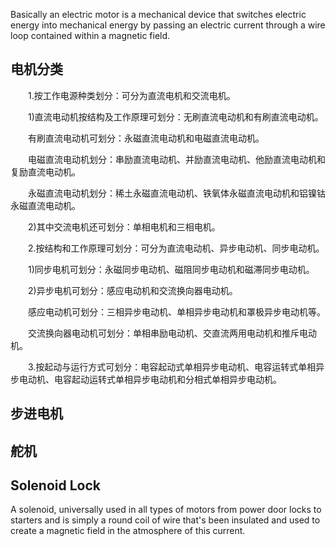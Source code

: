 Basically an electric motor is a mechanical device that switches electric energy into mechanical energy by passing an electric current through a wire loop contained within a magnetic field. 

## 电机分类

　　1.按工作电源种类划分：可分为直流电机和交流电机。

　　1)直流电动机按结构及工作原理可划分：无刷直流电动机和有刷直流电动机。

　　有刷直流电动机可划分：永磁直流电动机和电磁直流电动机。

　　电磁直流电动机划分：串励直流电动机、并励直流电动机、他励直流电动机和复励直流电动机。

　　永磁直流电动机划分：稀土永磁直流电动机、铁氧体永磁直流电动机和铝镍钴永磁直流电动机。

　　2)其中交流电机还可划分：单相电机和三相电机。

　　2.按结构和工作原理可划分：可分为直流电动机、异步电动机、同步电动机。

　　1)同步电机可划分：永磁同步电动机、磁阻同步电动机和磁滞同步电动机。

　　2)异步电机可划分：感应电动机和交流换向器电动机。

　　感应电动机可划分：三相异步电动机、单相异步电动机和罩极异步电动机等。

　　交流换向器电动机可划分：单相串励电动机、交直流两用电动机和推斥电动机。

　　3.按起动与运行方式可划分：电容起动式单相异步电动机、电容运转式单相异步电动机、电容起动运转式单相异步电动机和分相式单相异步电动机。

## 步进电机

## 舵机

## Solenoid Lock
 A solenoid, universally used in all types of motors from power door locks to starters and is simply a round coil of wire that's been insulated and used to create a magnetic field in the atmosphere of this current.